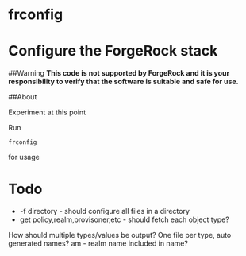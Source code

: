 # frconfig 
# Configure the ForgeRock stack 

##Warning
**This code is not supported by ForgeRock and it is your responsibility to verify that the software is suitable and safe for use.**

##About

Experiment at this point 

Run
```
frconfig 
```

for usage



# Todo
* -f directory - should configure all files in a directory
*  get policy,realm,provisoner,etc - should fetch each object type?

How should multiple types/values be output? One file per type, 
auto generated names? am - realm name included in name?

